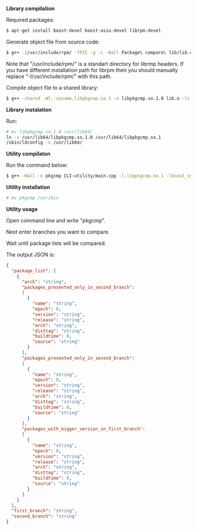 **Library compilation**

Required packages:
```bash
$ apt-get install boost-devel boost-asio-devel librpm-devel
```
Generate object file from source code:
```bash
$ g++ -I/usr/include/rpm/ -fPIC -g -c -Wall Package\ compare\ lib/lib.cpp
```

Note that "/usr/include/rpm/" is a standart directory for librmp headers. If you have different installation path for librpm then you should manually replace "-I/usr/include/rpm/" with this path.

Compile object file to a shared library:
```bash
$ g++ -shared -Wl,-soname,libpkgcmp.so.1 -o libpkgcmp.so.1.0 lib.o -lc
```
**Library instalation**

Run:
```bash
# mv libpkgcmp.so.1.0 /usr/lib64/
ln -s /usr/lib64/libpkgcmp.so.1.0 /usr/lib64/libpkgcmp.so.1
/sbin/ldconfig -n /usr/lib64/
```
**Utility compilaton**

Run the command below: 
```bash
$ g++ -Wall -o pkgcmp CLI-utility/main.cpp -l:libpkgcmp.so.1 -lboost_system -lssl -lcrypto -pthread -lrpmbuild -lrpm -lrpmio -lpopt
```

**Utility installation**

```bash
# mv pkgcmp /usr/bin
```

**Utility usage**

Open command line and write "pkgcmp".

Next enter branches you want to compare.

Wait until package lists will be compared.

The output JSON is:

```JSON
{
  "package_list": [
    {
      "arch": "string",
      "packages_presented_only_in_second_branch":
      [
        {
          "name": "string",
          "epoch": 0,
          "version": "string",
          "release": "string",
          "arch": "string",
          "disttag": "string",
          "buildtime": 0,
          "source": "string"
        }
      ],
      "packages_presented_only_in_second_branch":
      [
        {
          "name": "string",
          "epoch": 0,
          "version": "string",
          "release": "string",
          "arch": "string",
          "disttag": "string",
          "buildtime": 0,
          "source": "string"
        }
      ],
      "packages_with_bigger_version_in_first_branch":
      [
        {
          "name": "string",
          "epoch": 0,
          "version": "string",
          "release": "string",
          "arch": "string",
          "disttag": "string",
          "buildtime": 0,
          "source": "string"
        }
      ]
    }
  ], 
  "first_branch": "string",
  "second_branch": "string"
}
```
